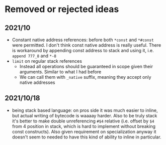 # Removed or rejected ideas

## 2021/10
- Constant native address references: before both `*const` and `*#const` were permitted.
  I don't think const native address is really useful.
  There is workaround by appending const address to stack and using it,
  i.e. `append 777_8` and `*-8`
- `limit` on regular stack references
  - Instead all operations should be guaranteed in scope given their arguments.
    Similar to what I had before
  - We can call them with `_native` suffix, meaning they accept only native addresses

## 2021/10/18
- being stack based language: on pros side it was much easier to inline,
  but actual writing of bytecode is waaaay harder.
  Also to be truly stack it's better to make double unreferencing `#$4` relative
  (i.e. offset by `$4` from 4 position in stack, which is hard to implement without breaking const constructs).
  Also given requirement on specialization anyway it doesn't seem to needed to have this kind of ability to inline in particular.
